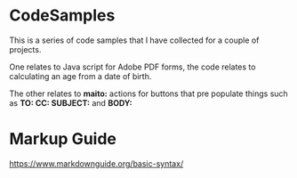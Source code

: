 # CodeSamples

This is a series of code samples that I have collected for a couple of projects. 

One relates to Java script for Adobe PDF forms, the code relates to calculating an age from a date of birth. 

The other relates to **maito:** actions for buttons that pre populate things such as **TO: CC: SUBJECT:** and **BODY:**

# Markup Guide 

https://www.markdownguide.org/basic-syntax/
